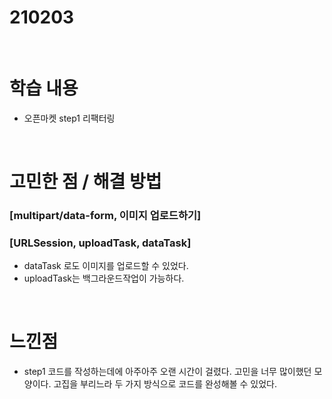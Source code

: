 # 210203

<br>

# 학습 내용

- 오픈마켓 step1 리팩터링

<br>

# 고민한 점 / 해결 방법

### [multipart/data-form, 이미지 업로드하기]

### [URLSession, uploadTask, dataTask]

- dataTask 로도 이미지를 업로드할 수 있었다.
- uploadTask는  백그라운드작업이 가능하다.

<br>

# 느낀점

- step1 코드를 작성하는데에 아주아주 오랜 시간이 걸렸다. 고민을 너무 많이했던 모양이다. 고집을 부리느라 두 가지 방식으로 코드를 완성해볼 수 있었다.


<br>
